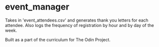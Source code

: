 # event_manager

Takes in 'event_attendees.csv' and generates thank you letters for each attendee. Also logs the frequency of registration by hour and by day of the week.

Built as a part of the curriculum for The Odin Project.